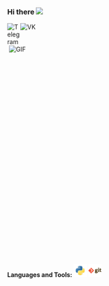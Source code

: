 ### Hi there <img src="https://media.giphy.com/media/J60klcdfVdpryi1u78/giphy.gif"  width="75px">
<a href="https://t.me/haxahx">
  <img align="left" alt="Telegram" width="30px"src="https://media.giphy.com/media/ZcdZ7ldgeIhfesqA6E/giphy.gif"/>
</a>
<a href="https://t.me/haxahx">
  <img align="left" alt="VK" width="42px"src="https://media.giphy.com/media/29pcvEmID8PNB2W3u5/giphy.gif"/>
</a>
<br/>
<img align="right" alt="GIF" src="https://media.giphy.com/media/Wrh9kE5Sg4N8YS8Vol/giphy.gif" width="500" height="500"/>

**Languages and Tools:**
<code><img height="30" src="https://raw.githubusercontent.com/github/explore/80688e429a7d4ef2fca1e82350fe8e3517d3494d/topics/python/python.png"></code>
<code><img height="30" src="https://raw.githubusercontent.com/github/explore/80688e429a7d4ef2fca1e82350fe8e3517d3494d/topics/git/git.png"></code>
